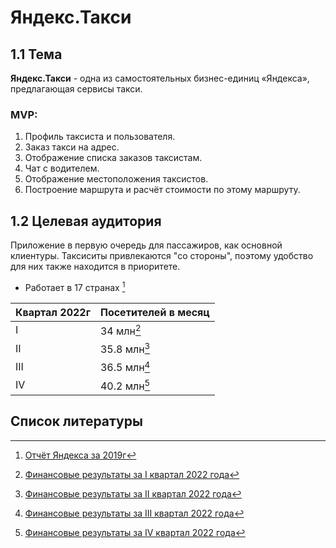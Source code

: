 # Яндекс.Такси


## 1.1 Тема

**Яндекс.Такси** - одна из самостоятельных бизнес-единиц «Яндекса», предлагающая сервисы такси.

### MVP:

1. Профиль таксиста и пользователя.
2. Заказ такси на адрес.
3. Отображение списка заказов таксистам.
4. Чат с водителем.
5. Отображение местоположения таксистов.
6. Построение маршрута и расчёт стоимости по этому маршруту.

## 1.2 Целевая аудитория

Приложение в первую очередь для пассажиров, как основной клиентуры. Таксиситы привлекаются "со стороны", поэтому удобство для них также находится в приоритете.

- Работает в 17 странах [^1]

| Квартал 2022г | Посетителей в месяц |
| ------------- | ------------------- |
| I             | 34 млн[^2]          |
| II            | 35.8 млн[^3]        |
| III           | 36.5 млн[^4]        |
| IV            | 40.2 млн[^5]        |


## Список литературы

[^1]: [Отчёт Яндекса за 2019г](https://company-docs.s3.yandex.net/prospectus/annual_2019.pdf)
[^2]: [Финансовые результаты за I квартал 2022 года](https://yandex.ru/company/press_releases/2022/2022-27-04)
[^3]: [Финансовые результаты за II квартал 2022 года](https://yandex.ru/company/press_releases/2022/2022-07-26)
[^4]: [Финансовые результаты за III квартал 2022 года](https://yandex.ru/company/press_releases/2022/2022-11-03)
[^5]: [Финансовые результаты за IV квартал 2022 года](https://yandex.ru/company/press_releases/2023/15-02-2023)